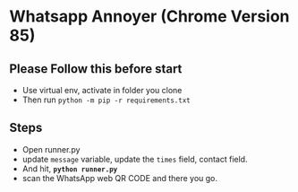 # Whatsapp Annoyer (Chrome Version 85)

## Please Follow this before start
- Use virtual env, activate in folder you clone
- Then run `python -m pip -r requirements.txt`
## Steps
- Open runner.py
- update `message` variable, update the `times` field, contact field. 
- And hit, **`python runner.py`**
- scan the WhatsApp web QR CODE and there you go.